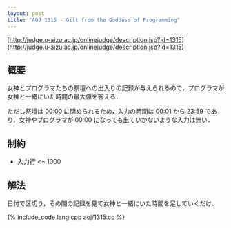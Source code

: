```yaml
---
layout: post
title: "AOJ 1315 - Gift from the Goddess of Programming"
---
```

[http://judge.u-aizu.ac.jp/onlinejudge/description.jsp?id=1315](http://judge.u-aizu.ac.jp/onlinejudge/description.jsp?id=1315)

## 概要
女神とプログラマたちの祭壇への出入りの記録が与えられるので，プログラマが女神と一緒にいた時間の最大値を答える．

ただし祭壇は 00:00 に閉められるため，入力の時間は 00:01 から 23:59 であり，女神やプログラマが 00:00 になっても出ていかないような入力は無い．

## 制約
- 入力行 <= 1000

## 解法
日付で区切り，その間の記録を見て女神と一緒にいた時間を足していくだけ．

{% include_code lang:cpp aoj/1315.cc %}
